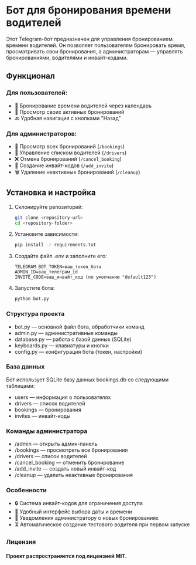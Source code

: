 # Бот для бронирования времени водителей

Этот Telegram-бот предназначен для управления бронированием времени водителей. Он позволяет пользователям бронировать время, просматривать свои бронирования, а администраторам — управлять бронированиями, водителями и инвайт-кодами.

## Функционал

### Для пользователей:
- 📅 Бронирование времени водителей через календарь
- 📝 Просмотр своих активных бронирований
- 🔙 Удобная навигация с кнопками "Назад"

### Для администраторов:
- 👤 Просмотр всех бронирований (`/bookings`)
- 🚗 Управление списком водителей (`/drivers`)
- ❌ Отмена бронирований (`/cancel_booking`)
- 🔐 Создание инвайт-кодов (`/add_invite`)
- 🗑️ Удаление неактивных бронирований (`/cleanup`)

## Установка и настройка

1. Склонируйте репозиторий:
   ```bash
   git clone <repository-url>
   cd <repository-folder>
   ```
2. Установите зависимости:
   ```bash
   pip install -r requirements.txt
   ```
3. Создайте файл .env и заполните его:
   ```text
   TELEGRAM_BOT_TOKEN=ваш_токен_бота
   ADMIN_ID=ваш_телеграм_id
   INVITE_CODE=ваш_инвайт_код (по умолчанию "default123")
   ```
4. Запустите бота:
   ```bash
   python bot.py
   ```

### Структура проекта
- bot.py — основной файл бота, обработчики команд
- admin.py — административные команды
- database.py — работа с базой данных (SQLite)
- keyboards.py — клавиатуры и кнопки
- config.py — конфигурация бота (токен, настройки)

### База данных
Бот использует SQLite базу данных bookings.db со следующими таблицами:

- users — информация о пользователях
- drivers — список водителей
- bookings — бронирования
- invites — инвайт-коды

### Команды администратора

- /admin — открыть админ-панель
- /bookings — просмотреть все бронирования
- /drivers — список водителей
- /cancel_booking — отменить бронирование
- /add_invite — создать новый инвайт-код
- /cleanup — удалить неактивные бронирования

### Особенности
- 🔒 Система инвайт-кодов для ограничения доступа
- 📅 Удобный интерфейс выбора даты и времени
- 🔔 Уведомления администратору о новых бронированиях
- ⏳ Автоматическое создание тестового водителя при первом запуске

### Лицензия
#### Проект распространяется под лицензией MIT.